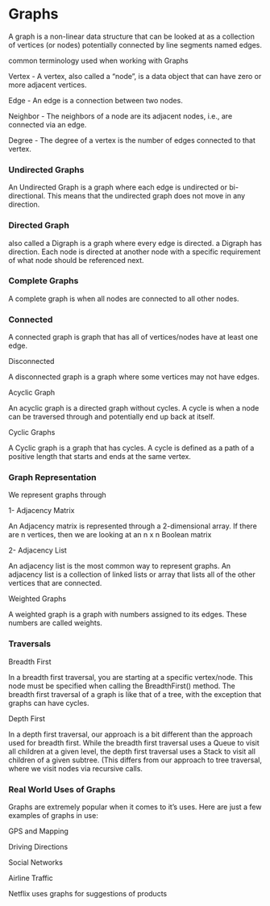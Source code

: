 # Graphs

A graph is a non-linear data structure that can be looked at as a collection of vertices (or nodes) potentially connected by line segments named edges.

common terminology used when working with Graphs

Vertex - A vertex, also called a “node”, is a data object that can have zero or more adjacent vertices.

Edge - An edge is a connection between two nodes.

Neighbor - The neighbors of a node are its adjacent nodes, i.e., are connected via an edge.

Degree - The degree of a vertex is the number of edges connected to that vertex.

### Undirected Graphs

An Undirected Graph is a graph where each edge is undirected or bi-directional. This means that the undirected graph does not move in any direction.

### Directed Graph 

also called a Digraph is a graph where every edge is directed. a Digraph has direction. Each node is directed at another node with a specific requirement of what node should be referenced next.

### Complete Graphs

A complete graph is when all nodes are connected to all other nodes.

### Connected

A connected graph is graph that has all of vertices/nodes have at least one edge.

Disconnected

A disconnected graph is a graph where some vertices may not have edges.

Acyclic Graph

An acyclic graph is a directed graph without cycles. A cycle is when a node can be traversed through and potentially end up back at itself.

Cyclic Graphs

A Cyclic graph is a graph that has cycles. A cycle is defined as a path of a positive length that starts and ends at the same vertex.

### Graph Representation

We represent graphs through

1- Adjacency Matrix

An Adjacency matrix is represented through a 2-dimensional array. If there are n vertices, then we are looking at an n x n Boolean matrix

2- Adjacency List

An adjacency list is the most common way to represent graphs. An adjacency list is a collection of linked lists or array that lists all of the other vertices that are connected.

Weighted Graphs

A weighted graph is a graph with numbers assigned to its edges. These numbers are called weights. 

### Traversals

Breadth First

In a breadth first traversal, you are starting at a specific vertex/node. This node must be specified when calling the BreadthFirst() method. The breadth first traversal of a graph is like that of a tree, with the exception that graphs can have cycles.

Depth First

In a depth first traversal, our approach is a bit different than the approach used for breadth first. While the breadth first traversal uses a Queue to visit all children at a given level, the depth first traversal uses a Stack to visit all children of a given subtree. (This differs from our approach to tree traversal, where we visit nodes via recursive calls.

### Real World Uses of Graphs

Graphs are extremely popular when it comes to it’s uses. Here are just a few examples of graphs in use:

GPS and Mapping

Driving Directions

Social Networks

Airline Traffic

Netflix uses graphs for suggestions of products
